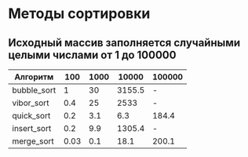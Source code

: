 # Методы сортировки
## Исходный массив заполняется случайными целыми числами от 1 до 100000

|Алгоритм|100|1000|10000|100000|
|--------|--|--|----|---|
|bubble_sort|1|30|3155.5|-|
|vibor_sort|0.4|25|2533|-|
|quick_sort|0.2|3.1|6.3|184.4|
|insert_sort|0.2|9.9|1305.4|-|
|merge_sort|0.03|0.1|18.1|200.1|
